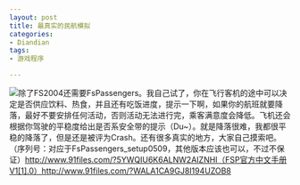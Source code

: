 ```yaml
---
layout: post
title: 最真实的民航模拟
categories:
- Diandian
tags:
- 游戏程序

---
```

<img src="http://m2.img.srcdd.com/farm4/28/5B816D0D262836AED634A7B007A6611C_409_69.GIF" />除了FS2004还需要FsPassengers。我自己试了，你在飞行客机的途中可以决定是否供应饮料、热食，并且还有吃饭进度，提示一下啊，如果你的航班就要降落，最好不要安排任何活动，否则活动无法进行完，乘客满意度会降低。飞机还会根据你驾驶的平稳度给出是否系安全带的提示（Du~）。就是降落很难，我都很平稳的降落了，但是还是被评为Crash。还有很多真实的地方，大家自己摸索吧。
<br />（序列号：对应于FsPassengers_setup0509，其他版本应该也可以，不过不保证）http://www.91files.com/?5YWQIU6K6ALNW2AIZNHI（FSP官方中文手册V1[1].0）http://www.91files.com/?WALA1CA9GJ8I194UZOB8